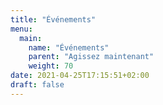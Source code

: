 ```yaml
---
title: "Événements"
menu:
  main:
    name: "Événements"
    parent: "Agissez maintenant"
    weight: 70
date: 2021-04-25T17:15:51+02:00
draft: false
---
```


